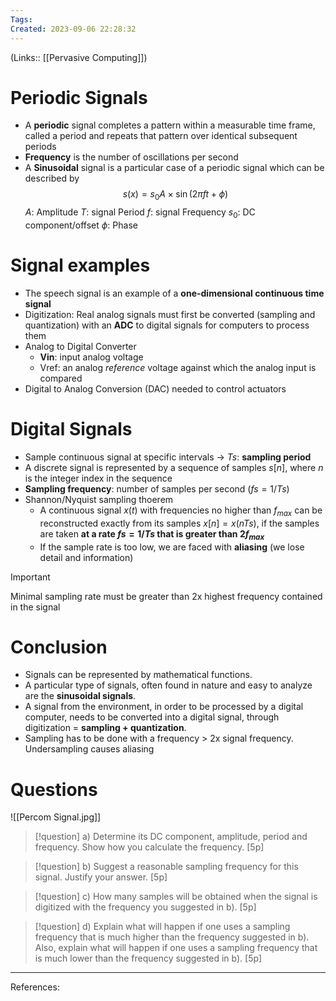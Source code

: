 ```yaml
---
Tags: 
Created: 2023-09-06 22:28:32
---
```

(Links:: [[Pervasive Computing]])
# Periodic Signals
- A **periodic** signal completes a pattern within a measurable time frame, called a period and repeats that pattern over identical subsequent periods
- **Frequency** is the number of oscillations per second
- A **Sinusoidal** signal is a particular case of a periodic signal which can be described by $$s(x) = s_0 A\times \sin(2\pi ft+\phi)$$
  $A$: Amplitude
  $T$: signal Period
  $f$: signal Frequency
  $s_0$: DC component/offset
  $\phi$: Phase
# Signal examples
- The speech signal is an example of a **one-dimensional continuous time signal**
- Digitization: Real analog signals must first be converted (sampling and quantization) with an **ADC** to digital signals for computers to process them
- Analog to Digital Converter
	- **Vin**: input analog voltage
	- Vref: an analog *reference* voltage against which the analog input is compared
- Digital to Analog Conversion (DAC) needed to control actuators
# Digital Signals
- Sample continuous signal at specific intervals -> $Ts$: **sampling period**
- A discrete signal is represented by a sequence of samples $s[n]$, where $n$ is the integer index in the sequence
- **Sampling frequency**: number of samples per second ($fs=1/Ts$)
- Shannon/Nyquist sampling thoerem
	- A continuous signal $x(t)$ with frequencies no higher than $f_{max}$ can be reconstructed exactly from its samples $x[n]=x(nTs)$, if the samples are taken **at a rate $fs=1/Ts$ that is greater than $2 f_{max}$**
	- If the sample rate is too low, we are faced with **aliasing** (we lose detail and information)

> [!important]
> Minimal sampling rate must be greater than 2x highest frequency contained in the signal
# Conclusion
- Signals can be represented by mathematical functions.
- A particular type of signals, often found in nature and easy to analyze are the **sinusoidal signals**.
- A signal from the environment, in order to be processed by a digital computer, needs to be converted into a digital signal, through digitization = **sampling + quantization**.
- Sampling has to be done with a frequency > 2x signal frequency. Undersampling causes aliasing
# Questions
![[Percom Signal.jpg]]
> [!question] a) Determine its DC component, amplitude, period and frequency. Show how you calculate the frequency. [5p]

> [!question] b) Suggest a reasonable sampling frequency for this signal. Justify your answer. [5p]

> [!question] c) How many samples will be obtained when the signal is digitized with the frequency you suggested in b). [5p]

> [!question] d) Explain what will happen if one uses a sampling frequency that is much higher than the frequency suggested in b). Also, explain what will happen if one uses a sampling frequency that is much lower than the frequency suggested in b). [5p]

---
References: